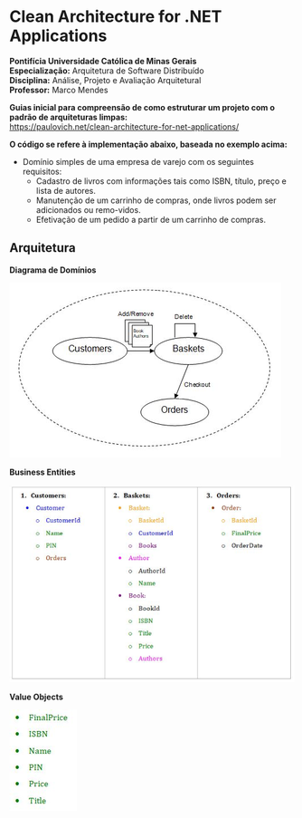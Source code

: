 
# Clean Architecture for .NET Applications

**Pontifícia Universidade Católica de Minas Gerais**  
**Especialização:** Arquitetura de Software Distribuído  
**Disciplina:** Análise, Projeto e Avaliação Arquitetural  
**Professor:** Marco Mendes  

**Guias inicial para compreensão de como estruturar um projeto com o padrão de arquiteturas limpas:**  
https://paulovich.net/clean-architecture-for-net-applications/   

**O código se refere à implementação abaixo, baseada no exemplo acima:**
- Domínio simples de uma empresa de varejo com os seguintes requisitos:
  - Cadastro de livros com informações tais como ISBN, título, preço e lista de autores.
  -	Manutenção de um carrinho de compras, onde livros podem ser adicionados ou remo-vidos.
  - Efetivação de um pedido a partir de um carrinho de compras. 

## Arquitetura

**Diagrama de Domínios**

![Diagrama de Domínios](Ativ5.WebApi/Assets/diagrama.jpg)  

**Business Entities**  

![Domínios e Entidades de Negócio](Ativ5.WebApi/Assets/domains_entities.jpg)

**Value Objects**  

![Objetos de Valor](Ativ5.WebApi/Assets/vos.jpg)

